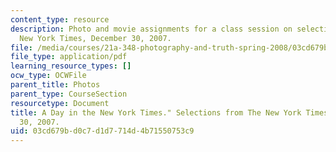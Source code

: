 ```yaml
---
content_type: resource
description: Photo and movie assignments for a class session on selections from The
  New York Times, December 30, 2007.
file: /media/courses/21a-348-photography-and-truth-spring-2008/03cd679bd0c7d1d7714d4b71550753c9_MIT21A_348S08_nyt.pdf
file_type: application/pdf
learning_resource_types: []
ocw_type: OCWFile
parent_title: Photos
parent_type: CourseSection
resourcetype: Document
title: A Day in the New York Times." Selections from The New York Times, December
  30, 2007.
uid: 03cd679b-d0c7-d1d7-714d-4b71550753c9
---
```

